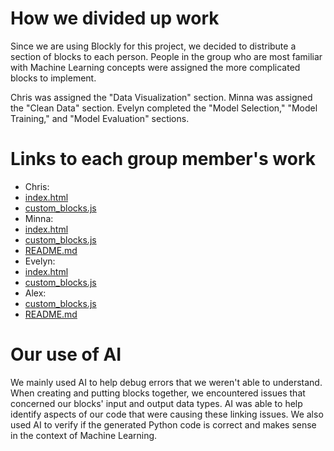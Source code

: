 # How we divided up work

Since we are using Blockly for this project, we decided to distribute a section of blocks to each person. People in the group who are most familiar with Machine Learning concepts were assigned the more complicated blocks to implement.

Chris was assigned the "Data Visualization" section. Minna was assigned the "Clean Data" section. Evelyn completed the "Model Selection," "Model Training," and "Model Evaluation" sections. 

# Links to each group member's work 

- Chris: 
 - [index.html](https://github.com/elawrie/BlocklyML/blob/main/milestone1/index.html)
 - [custom_blocks.js](https://github.com/elawrie/BlocklyML/blob/main/milestone1/custom_blocks.js)
- Minna: 
 - [index.html](https://github.com/elawrie/BlocklyML/blob/main/milestone1/index.html)
 - [custom_blocks.js](https://github.com/elawrie/BlocklyML/blob/main/milestone1/custom_blocks.js)
 - [README.md](https://github.com/elawrie/BlocklyML/blob/main/milestone1/README.md)
- Evelyn:
 - [index.html](https://github.com/elawrie/BlocklyML/blob/main/milestone1/index.html)
 - [custom_blocks.js](https://github.com/elawrie/BlocklyML/blob/main/milestone1/custom_blocks.js)
- Alex:
 - [custom_blocks.js](https://github.com/elawrie/BlocklyML/blob/main/milestone1/custom_blocks.js)
 - [README.md](https://github.com/elawrie/BlocklyML/blob/main/milestone1/README.md)

# Our use of AI 

We mainly used AI to help debug errors that we weren't able to understand. When creating and putting blocks together, we encountered issues that concerned our blocks' input and output data types. AI was able to help identify aspects of our code that were causing these linking issues. We also used AI to verify if the generated Python code is correct and makes sense in the context of Machine Learning.
